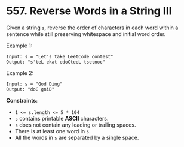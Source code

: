# 557. Reverse Words in a String III

Given a string `s`, reverse the order of characters in each word within a sentence while still preserving whitespace and initial word order.

Example 1:

```
Input: s = "Let's take LeetCode contest"
Output: "s'teL ekat edoCteeL tsetnoc"
```

Example 2:

```
Input: s = "God Ding"
Output: "doG gniD"
```

**Constraints**:

- `1 <= s.length <= 5 * 104`
- `s` contains printable **ASCII** characters.
- `s` does not contain any leading or trailing spaces.
- There is at least one word in `s`.
- All the words in `s` are separated by a single space.
